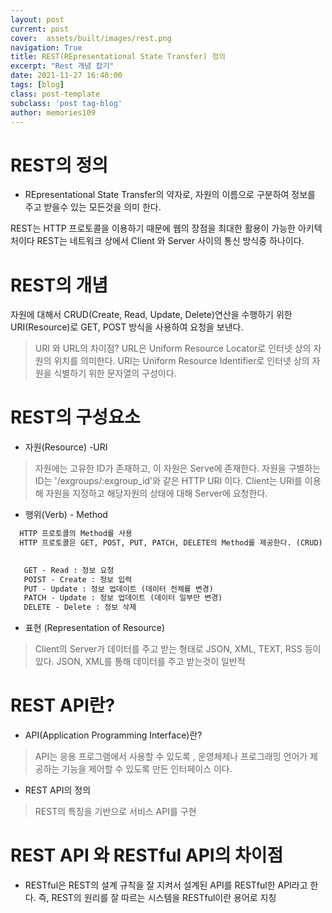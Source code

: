 ```yaml
---
layout: post
current: post
cover:  assets/built/images/rest.png
navigation: True
title: REST(REpresentational State Transfer) 정의
excerpt: "Rest 개념 잡기"
date: 2021-11-27 16:40:00
tags: [blog]
class: post-template
subclass: 'post tag-blog'
author: memories109
---
```


# REST의 정의 
 - REpresentational State Transfer의 약자로, 
자원의 이름으로 구분하여 정보를 주고 받을수 있는 모든것을 의미 한다. 

REST는 HTTP 프로토콜을 이용하기 때문에 웹의 장점을 최대한 활용이 가능한 아키텍처이다 
REST는 네트워크 상에서 Client 와 Server 사이의 통신 방식중 하나이다. 

# REST의 개념 
자원에 대해서 CRUD(Create, Read, Update, Delete)연산을 수행하기 위한 URI(Resource)로 
GET, POST 방식을 사용하여 요청을 보낸다.
> URI 와 URL의 차이점?
  URL은 Uniform Resource Locator로 인터넷 상의 자원의 위치를 의미한다. 
  URI는 Uniform Resource Identifier로 인터넷 상의 자원을 식별하기 위한 문자열의 구성이다. 

# REST의 구성요소 
 - 자원(Resource) -URI
  > 자원에는 고유한 ID가 존재하고, 이 자원은 Serve에 존재한다.
  > 자원을 구별하는 ID는 '/exgroups/:exgroup_id'와 같은 HTTP URI 이다.
  > Client는 URI를 이용해 자원을 지정하고 해당자원의 상태에 대해 Server에 요청한다. 

 - 행위(Verb) - Method
 ```html
   HTTP 프로토콜의 Method를 사용
   HTTP 프로토콜은 GET, POST, PUT, PATCH, DELETE의 Method를 제공한다. (CRUD)
  

    GET - Read : 정보 요청
    POIST - Create : 정보 입력
    PUT - Update : 정보 업데이트 (데이터 전체를 변경)
    PATCH - Update : 정보 업데이트 (데이터 일부만 변경) 
    DELETE - Delete : 정보 삭제

```

  - 표현 (Representation of Resource)
   > Client의 Server가 데이터를 주고 받는 형태로 JSON, XML, TEXT, RSS 등이 있다.
   > JSON, XML를 통해 데이터를 주고 받는것이 일반적

# REST API란?
 - API(Application Programming Interface)란?
  > API는 응용 프로그램에서 사용할 수 있도록 , 운영체제나 프로그래밍 언어가 제공하는 기능을 제어할 수 있도록 만든 인터페이스 이다. 
 - REST API의 정의 
  > REST의 특징을 기반으로 서비스 API를 구현

# REST API 와 RESTful API의 차이점 
 - RESTful은 REST의 설계 규칙을 잘 지켜서 설계된 API를 RESTful한 API라고 한다. 
 즉, REST의 원리를 잘 따르는 시스템을 RESTful이란 용어로 지칭